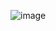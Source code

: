
![image](https://user-images.githubusercontent.com/73771821/211132154-1a96541e-4827-43a6-a71c-fda52824cf3b.png)
